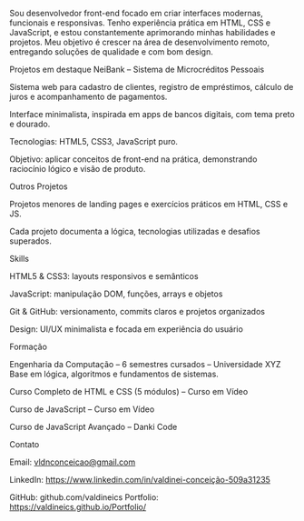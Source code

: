 Sou desenvolvedor front-end focado em criar interfaces modernas, funcionais e responsivas. Tenho experiência prática em HTML, CSS e JavaScript, e estou constantemente aprimorando minhas habilidades e projetos. Meu objetivo é crescer na área de desenvolvimento remoto, entregando soluções de qualidade e com bom design.

Projetos em destaque
NeiBank – Sistema de Microcréditos Pessoais

Sistema web para cadastro de clientes, registro de empréstimos, cálculo de juros e acompanhamento de pagamentos.

Interface minimalista, inspirada em apps de bancos digitais, com tema preto e dourado.

Tecnologias: HTML5, CSS3, JavaScript puro.

Objetivo: aplicar conceitos de front-end na prática, demonstrando raciocínio lógico e visão de produto.

Outros Projetos

Projetos menores de landing pages e exercícios práticos em HTML, CSS e JS.

Cada projeto documenta a lógica, tecnologias utilizadas e desafios superados.

Skills

HTML5 & CSS3: layouts responsivos e semânticos

JavaScript: manipulação DOM, funções, arrays e objetos

Git & GitHub: versionamento, commits claros e projetos organizados

Design: UI/UX minimalista e focada em experiência do usuário

Formação

Engenharia da Computação – 6 semestres cursados – Universidade XYZ
Base em lógica, algoritmos e fundamentos de sistemas.

Curso Completo de HTML e CSS (5 módulos) – Curso em Vídeo

Curso de JavaScript – Curso em Vídeo

Curso de JavaScript Avançado – Danki Code

Contato

Email: vldnconceicao@gmail.com

LinkedIn: https://www.linkedin.com/in/valdinei-conceição-509a31235

GitHub: github.com/valdineics
Portfolio: https://valdineics.github.io/Portfolio/
